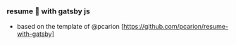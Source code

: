 ### resume 📃  with gatsby js
- based on the template of @pcarion [https://github.com/pcarion/resume-with-gatsby]